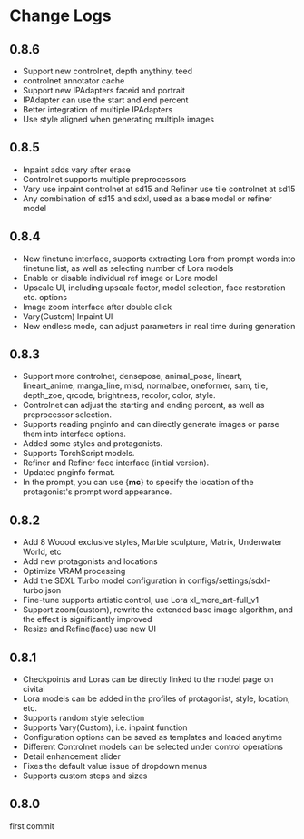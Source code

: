 # Change Logs

## 0.8.6
- Support new controlnet, depth anythiny, teed
- controlnet annotator cache
- Support new IPAdapters faceid and portrait
- IPAdapter can use the start and end percent
- Better integration of multiple IPAdapters
- Use style aligned when generating multiple images

## 0.8.5
- Inpaint adds vary after erase
- Controlnet supports multiple preprocessors
- Vary use inpaint controlnet at sd15 and Refiner use tile controlnet at sd15
- Any combination of sd15 and sdxl, used as a base model or refiner model

## 0.8.4
- New finetune interface, supports extracting Lora from prompt words into finetune list, as well as selecting number of Lora models
- Enable or disable individual ref image or Lora model
- Upscale UI, including upscale factor, model selection, face restoration etc. options
- Image zoom interface after double click
- Vary(Custom) Inpaint UI
- New endless mode, can adjust parameters in real time during generation

## 0.8.3
- Support more controlnet, densepose, animal_pose, lineart, lineart_anime, manga_line, mlsd, normalbae, oneformer, sam, tile, depth_zoe, qrcode, brightness, recolor, color, style.
- Controlnet can adjust the starting and ending percent, as well as preprocessor selection.
- Supports reading pnginfo and can directly generate images or parse them into interface options.
- Added some styles and protagonists.
- Supports TorchScript models.
- Refiner and Refiner face interface (initial version).
- Updated pnginfo format.
- In the prompt, you can use {__mc__} to specify the location of the protagonist's prompt word appearance.

## 0.8.2
- Add 8 Wooool exclusive styles, Marble sculpture, Matrix, Underwater World, etc
- Add new protagonists and locations
- Optimize VRAM processing
- Add the SDXL Turbo model configuration in configs/settings/sdxl-turbo.json
- Fine-tune supports artistic control, use Lora xl_more_art-full_v1
- Support zoom(custom), rewrite the extended base image algorithm, and the effect is significantly improved
- Resize and Refine(face) use new UI

## 0.8.1
- Checkpoints and Loras can be directly linked to the model page on civitai
- Lora models can be added in the profiles of protagonist, style, location, etc.
- Supports random style selection
- Supports Vary(Custom), i.e. inpaint function
- Configuration options can be saved as templates and loaded anytime
- Different Controlnet models can be selected under control operations
- Detail enhancement slider
- Fixes the default value issue of dropdown menus
- Supports custom steps and sizes

## 0.8.0
first commit